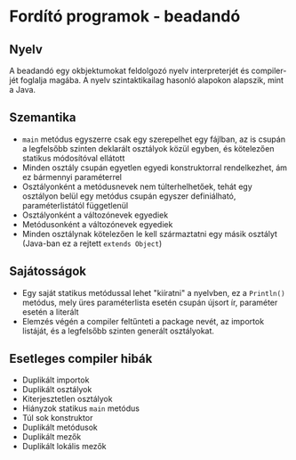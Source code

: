 # Fordító programok - beadandó

## Nyelv

A beadandó egy okbjektumokat feldolgozó nyelv interpreterjét és compiler-jét foglalja magába.
A nyelv szintaktikailag hasonló alapokon alapszik, mint a Java.

## Szemantika

* `main` metódus egyszerre csak egy szerepelhet egy fájlban, az is csupán a legfelsőbb szinten deklarált osztályok közül egyben, és kötelezően statikus módosítóval ellátott
* Minden osztály csupán egyetlen egyedi konstruktorral rendelkezhet, ám ez bármennyi paraméterrel
* Osztályonként a metódusnevek nem túlterhelhetőek, tehát egy osztályon belül egy metódus csupán egyszer definiálható, paraméterlistától függetlenül
* Osztályonként a változónevek egyediek
* Metódusonként a változónevek egyediek
* Minden osztálynak kötelezően le kell származtatni egy másik osztályt (Java-ban ez a rejtett `extends Object`)

## Sajátosságok

* Egy saját statikus metódussal lehet "kiíratni" a nyelvben, ez a `Println()` metódus, mely üres paraméterlista esetén csupán újsort ír, paraméter esetén a literált
* Elemzés végén a compiler feltűnteti a package nevét, az importok listáját, és a legfelsőbb szinten generált osztályokat.

## Esetleges compiler hibák

* Duplikált importok
* Duplikált osztályok
* Kiterjesztetlen osztályok
* Hiányzok statikus `main` metódus
* Túl sok konstruktor
* Duplikált metódusok
* Duplikált mezők
* Duplikált lokális mezők